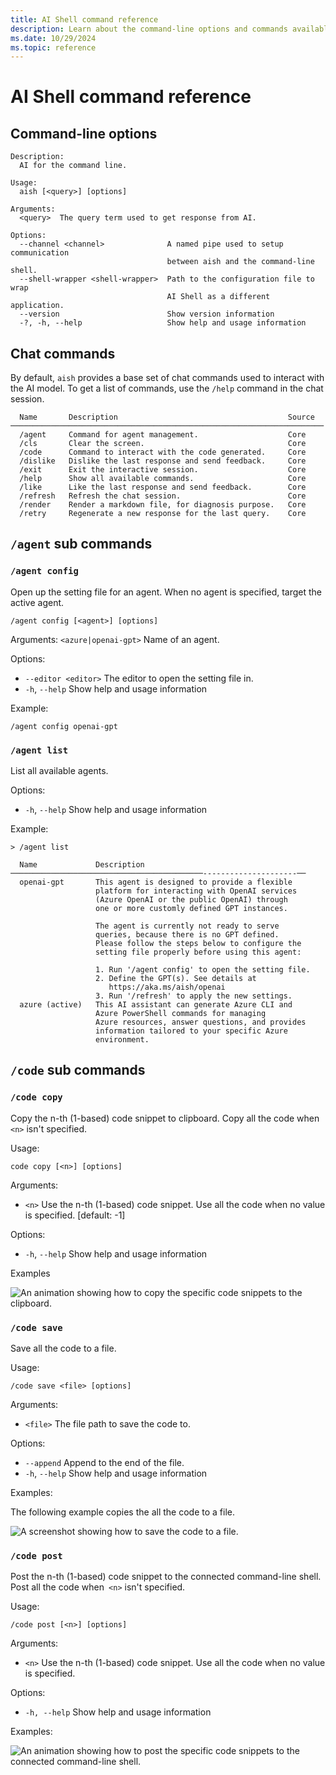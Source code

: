```yaml
---
title: AI Shell command reference
description: Learn about the command-line options and commands available in AI Shell.
ms.date: 10/29/2024
ms.topic: reference
---
```

# AI Shell command reference

## Command-line options

```
Description:
  AI for the command line.

Usage:
  aish [<query>] [options]

Arguments:
  <query>  The query term used to get response from AI.

Options:
  --channel <channel>              A named pipe used to setup communication
                                   between aish and the command-line shell.
  --shell-wrapper <shell-wrapper>  Path to the configuration file to wrap
                                   AI Shell as a different application.
  --version                        Show version information
  -?, -h, --help                   Show help and usage information
```

## Chat commands

By default, `aish` provides a base set of chat commands used to interact with the AI model. To get a
list of commands, use the `/help` command in the chat session.

```
  Name       Description                                      Source
──────────────────────────────────────────────────────────────────────
  /agent     Command for agent management.                    Core
  /cls       Clear the screen.                                Core
  /code      Command to interact with the code generated.     Core
  /dislike   Dislike the last response and send feedback.     Core
  /exit      Exit the interactive session.                    Core
  /help      Show all available commands.                     Core
  /like      Like the last response and send feedback.        Core
  /refresh   Refresh the chat session.                        Core
  /render    Render a markdown file, for diagnosis purpose.   Core
  /retry     Regenerate a new response for the last query.    Core
```

## `/agent` sub commands

### `/agent config`

Open up the setting file for an agent. When no agent is specified, target the active agent.

```
/agent config [<agent>] [options]
```

Arguments: `<azure|openai-gpt>` Name of an agent.

Options:

- `--editor <editor>` The editor to open the setting file in.
- `-h`, `--help` Show help and usage information

Example:

```
/agent config openai-gpt
```

### `/agent list`

List all available agents.

Options:

- `-h`, `--help`  Show help and usage information

Example:

```
> /agent list

  Name             Description
───────────────────────────────────────────---------------------──
  openai-gpt       This agent is designed to provide a flexible
                   platform for interacting with OpenAI services
                   (Azure OpenAI or the public OpenAI) through
                   one or more customly defined GPT instances.

                   The agent is currently not ready to serve
                   queries, because there is no GPT defined.
                   Please follow the steps below to configure the
                   setting file properly before using this agent:

                   1. Run '/agent config' to open the setting file.
                   2. Define the GPT(s). See details at
                      https://aka.ms/aish/openai
                   3. Run '/refresh' to apply the new settings.
  azure (active)   This AI assistant can generate Azure CLI and
                   Azure PowerShell commands for managing
                   Azure resources, answer questions, and provides
                   information tailored to your specific Azure
                   environment.
```

## `/code` sub commands

### `/code copy`

Copy the n-th (1-based) code snippet to clipboard. Copy all the code when `<n>` isn't specified.

Usage:

```
code copy [<n>] [options]
```

Arguments:

- `<n>` Use the n-th (1-based) code snippet. Use all the code when no value is specified.
[default: -1]

Options:

- `-h`, `--help`  Show help and usage information

Examples

![An animation showing how to copy the specific code snippets to the clipboard.][01]

### `/code save`

Save all the code to a file.

Usage:

```
/code save <file> [options]
```

Arguments:

- `<file>`  The file path to save the code to.

Options:

- `--append` Append to the end of the file.
- `-h`, `--help` Show help and usage information

Examples:

The following example copies the all the code to a file.

![A screenshot showing how to save the code to a file.][03]

### `/code post`

Post the n-th (1-based) code snippet to the connected command-line shell. Post all the code
when` <n>` isn't specified.

Usage:

```
/code post [<n>] [options]
```

Arguments:

- `<n>` Use the n-th (1-based) code snippet. Use all the code when no value is specified.

Options:

- `-h, --help` Show help and usage information

Examples:

![An animation showing how to post the specific code snippets to the connected command-line shell.][02]

<!-- TO DO
- Add subcommands and switches for each command.
- Add examples for each subcommand.
-->

<!-- link references -->
[01]: media/aishell-reference/code-copy-command.gif
[02]: media/aishell-reference/code-post-command.gif
[03]: media/aishell-reference/code-save-command.png
